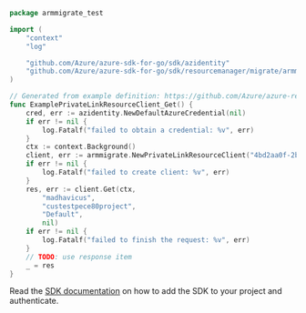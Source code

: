 ```go
package armmigrate_test

import (
	"context"
	"log"

	"github.com/Azure/azure-sdk-for-go/sdk/azidentity"
	"github.com/Azure/azure-sdk-for-go/sdk/resourcemanager/migrate/armmigrate"
)

// Generated from example definition: https://github.com/Azure/azure-rest-api-specs/tree/main/specification/migrate/resource-manager/Microsoft.Migrate/stable/2019-10-01/examples/PrivateLinkResources_Get.json
func ExamplePrivateLinkResourceClient_Get() {
	cred, err := azidentity.NewDefaultAzureCredential(nil)
	if err != nil {
		log.Fatalf("failed to obtain a credential: %v", err)
	}
	ctx := context.Background()
	client, err := armmigrate.NewPrivateLinkResourceClient("4bd2aa0f-2bd2-4d67-91a8-5a4533d58600", cred, nil)
	if err != nil {
		log.Fatalf("failed to create client: %v", err)
	}
	res, err := client.Get(ctx,
		"madhavicus",
		"custestpece80project",
		"Default",
		nil)
	if err != nil {
		log.Fatalf("failed to finish the request: %v", err)
	}
	// TODO: use response item
	_ = res
}
```

Read the [SDK documentation](https://github.com/Azure/azure-sdk-for-go/blob/sdk%2Fresourcemanager%2Fmigrate%2Farmmigrate%2Fv1.0.0/sdk/resourcemanager/migrate/armmigrate/README.md) on how to add the SDK to your project and authenticate.
